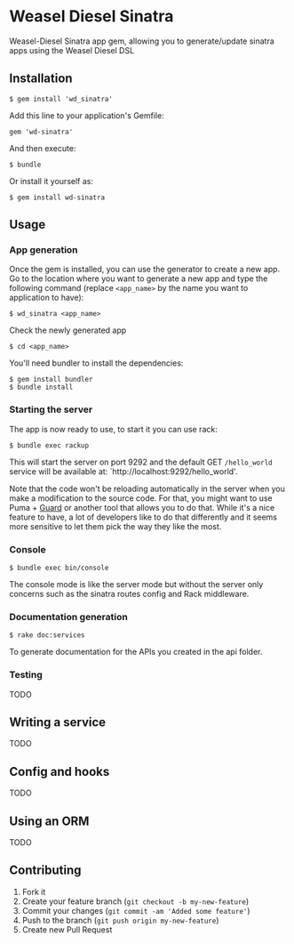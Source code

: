 # Weasel Diesel Sinatra

Weasel-Diesel Sinatra app gem, allowing you to generate/update sinatra apps using the Weasel Diesel DSL


## Installation

    $ gem install 'wd_sinatra'


Add this line to your application's Gemfile:

    gem 'wd-sinatra'

And then execute:

    $ bundle

Or install it yourself as:

    $ gem install wd-sinatra

## Usage

### App generation

Once the gem is installed, you can use the generator to create a new
app. Go to the location where you want to generate a new app and type
the following command (replace `<app_name>` by the name you want to
application to have):

    $ wd_sinatra <app_name>

Check the newly generated app

    $ cd <app_name>

You'll need bundler to install the dependencies:

    $ gem install bundler
    $ bundle install

### Starting the server

The app is now ready to use, to start it you can use rack:

    $ bundle exec rackup

This will start the server on port 9292 and the default GET `/hello_world` service will be available at: `http://localhost:9292/hello_world'.

Note that the code won't be reloading automatically in the server when
you make a modification to the source code. For that, you might want to
use Puma + [Guard](https://github.com/jc00ke/guard-puma) or another tool that allows you to do that.
While it's a nice feature to have, a lot of developers like to do that
differently and it seems more sensitive to let them pick the way they
like the most.

### Console

    $ bundle exec bin/console

The console mode is like the server mode but without the server only
concerns such as the sinatra routes config and Rack middleware.

### Documentation generation

    $ rake doc:services

To generate documentation for the APIs you created in the api folder.

### Testing

TODO

## Writing a service

TODO

## Config and hooks

TODO

## Using an ORM

TODO

## Contributing

1. Fork it
2. Create your feature branch (`git checkout -b my-new-feature`)
3. Commit your changes (`git commit -am 'Added some feature'`)
4. Push to the branch (`git push origin my-new-feature`)
5. Create new Pull Request

